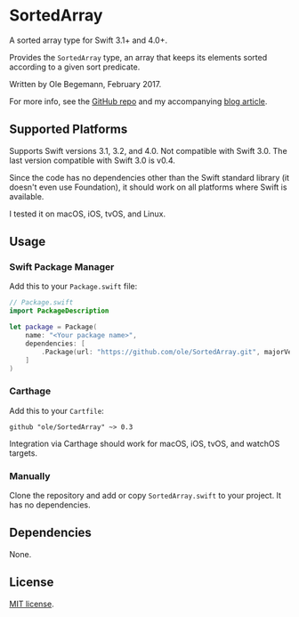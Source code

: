 # SortedArray

A sorted array type for Swift 3.1+ and 4.0+.

Provides the `SortedArray` type, an array that keeps its elements sorted according to a given sort predicate.

Written by Ole Begemann, February 2017.

For more info, see the [GitHub repo](https://github.com/ole/SortedArray) and my accompanying [blog article](https://oleb.net/blog/2017/02/sorted-array/).

<!-- ## Status

(Travis CI build status removed for the time being because Travis is so flaky. The build keeps failing even when it works.)

[![Build Status](https://travis-ci.org/ole/SortedArray.svg?branch=master)](https://travis-ci.org/ole/SortedArray) -->

## Supported Platforms

Supports Swift versions 3.1, 3.2, and 4.0. Not compatible with Swift 3.0. The last version compatible with Swift 3.0 is v0.4.

Since the code has no dependencies other than the Swift standard library (it doesn't even use Foundation), it should work on all platforms where Swift is available.

I tested it on macOS, iOS, tvOS, and Linux.

## Usage

### Swift Package Manager

Add this to your `Package.swift` file:

```swift
// Package.swift
import PackageDescription

let package = Package(
    name: "<Your package name>",
    dependencies: [
        .Package(url: "https://github.com/ole/SortedArray.git", majorVersion: 0)
    ]
)
```

### Carthage

Add this to your `Cartfile`:

```
github "ole/SortedArray" ~> 0.3
```

Integration via Carthage should work for macOS, iOS, tvOS, and watchOS targets.

### Manually

Clone the repository and add or copy `SortedArray.swift` to your project. It has no dependencies.

## Dependencies

None.

## License

[MIT license](https://github.com/ole/SortedArray/blob/master/LICENSE.txt).
